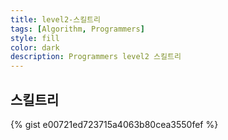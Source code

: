 ```yaml
---
title: level2-스킬트리
tags: [Algorithm, Programmers]
style: fill
color: dark
description: Programmers level2 스킬트리
---
```



## 스킬트리

{% gist e00721ed723715a4063b80cea3550fef %}